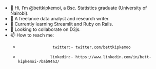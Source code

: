 - 👋 Hi, I’m @bettkipkemoi, a Bsc. Statistics graduate (University of Nairobi).
- 👀 A freelance data analyst and research writer.
- 🌱 Currently learning Streamlit and Ruby on Rails.
- 💞️ Looking to collaborate on D3js.
- 📫 How to reach me: 
  -                    twitter:- twitter.com/bettkipkemoo
  -                   linkedin:- https://www.linkedin.com/in/bett-kipkemoi-7bab94a3/

<!---
bettkipkemoi/bettkipkemoi is a ✨ special ✨ repository because its `README.md` (this file) appears on your GitHub profile.
You can click the Preview link to take a look at your changes.
--->
